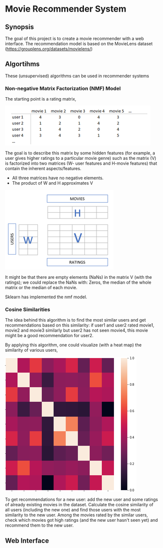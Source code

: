 # Movie Recommender System

## Synopsis
The goal of this project is to create a movie recommender with a web interface. The recommendation model is based on the MovieLens dataset (https://grouplens.org/datasets/movielens/)


## Algortihms
These (unsupervised) algorithms can be used in recommender systems

### Non-negative Matrix Factorization (NMF) Model
The starting point is a rating matrix,

![Screenshot](rating_m.png)

The goal is to describe this matrix by some hidden features (for example, a user gives higher ratings to a particular movie genre) such as the matrix (V) is factorized into two matrices (W- user features and H-movie features) that contain the inherent aspects/features.

- All three matrices have no negative elements.
- The product of W and H approximates V

![Screenshot](nmf.png)


It might be that there are empty elements (NaNs) in the matrix V (with the ratings); we could replace the NaNs with: Zeros, the median of the whole matrix or the median of each movie.

Sklearn has implemented the nmf model.  

### Cosine Similarities
The idea behind this algorithm is to find the most similar users and get recommendations based on this similarity: if user1 and user2 rated movie1, movie2 and movie3 similarly but user2 has not seen movie4, this movie might be a good recommendation for user2.

By applying this algorithm, one could visualize (with a heat map) the similarity of various users,

![Screenshot](cos_sim.png)


To get recommendations for a new user: add the new user and some ratings of already existing movies in the dataset. Calculate the cosine similarity of all users (including the new one) and find those users with the most similarity to the new user. Among the movies rated by the similar users, check which movies got high ratings (and the new user hasn't seen yet) and recommend them to the new user.  


## Web Interface
